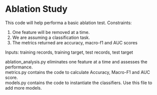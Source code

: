 # Ablation Study

This code will help performa a basic ablation test.
Constraints:
1. One feature will be removed at a time.
2. We are assuming a classification task.
3. The metrics returned are accuracy, macro-f1 and AUC scores<br>

Inputs:
training records, training target, test records, test target<br>

ablation_analysis.py eliminates one feature at a time and assesses the performance.<br>
metrics.py contains the code to calculate Accuracy, Macro-F1 and AUC score.<br>
models.py contains the code to instantiate the classifiers. Use this file to add more models.

